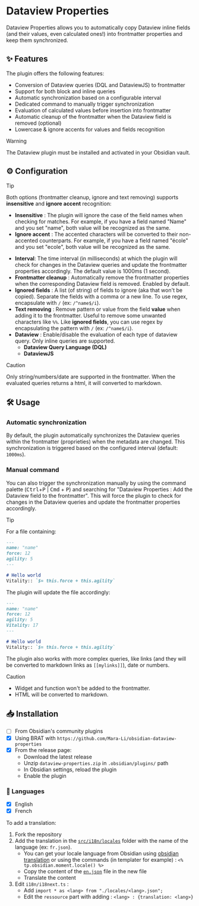 # Dataview Properties

Dataview Properties allows you to automatically copy Dataview inline fields (and their values, even calculated ones!) into frontmatter properties and keep them synchronized.

## ✨ Features
The plugin offers the following features:

- Conversion of Dataview queries (DQL and DataviewJS) to frontmatter
- Support for both block and inline queries
- Automatic synchronization based on a configurable interval
- Dedicated command to manually trigger synchronization
- Evaluation of calculated values before insertion into frontmatter
- Automatic cleanup of the frontmatter when the Dataview field is removed (optional)
- Lowercase & ignore accents for values and fields recognition

> [!WARNING]
> The Dataview plugin must be installed and activated in your Obsidian vault.

## ⚙️ Configuration
<screenshot>

> [!TIP]
> Both options (frontmatter cleanup, ignore and text removing) supports **insensitive** and **ignore accent** recognition:
> - **Insensitive** : The plugin will ignore the case of the field names when checking for matches. For example, if you have a field named "Name" and you set "name", both value will be recognized as the same.
> - **Ignore accent** : The accented characters will be converted to their non-accented counterparts. For example, if you have a field named "école" and you set "ecole", both value will be recognized as the same.

- **Interval**: The time interval (in milliseconds) at which the plugin will check for changes in the Dataview queries and update the frontmatter properties accordingly. The default value is 1000ms (1 second).
- **Frontmatter cleanup** : Automatically remove the frontmatter properties when the corresponding Dataview field is removed. Enabled by default.
- **Ignored fields** : A list (of string) of fields to ignore (aka that won't be copied). Separate the fields with a comma or a new line. To use regex, encapsulate with `/` (ex: `/^name$/i`). 
- **Text removing** : Remove pattern or value from the field **value** when adding it to the frontmatter. Useful to remove some unwanted characters like `%%`. Like **ignored fields**, you can use regex by encapsulating the pattern with `/` (ex: `/^name$/i`).
- **Dataview** : Enable/disable the evaluation of each type of dataview query. Only inline queries are supported.
    - **Dataview Query Language (DQL)**
    - **DataviewJS**

> [!CAUTION]
> Only string/numbers/date are supported in the frontmatter. When the evaluated queries returns a html, it will converted to markdown. 

## 🛠️ Usage
### Automatic synchronization

By default, the plugin automatically synchronizes the Dataview queries within the frontmatter (proprieties) when the metadata are changed. This synchronization is triggered based on the configured interval (default: `1000ms`).

### Manual command

You can also trigger the synchronization manually by using the command palette (<kbd>Ctrl</kbd>+<kbd>P</kbd> | <kbd>Cmd</kbd> + <kbd>P</kbd>) and searching for "Dataview Properties : Add the Dataview field to the frontmatter". This will force the plugin to check for changes in the Dataview queries and update the frontmatter properties accordingly.

> [!TIP]
> For a file containing:
> ```markdown
> ---
> name: "name"
> force: 12
> agility: 5
> ---
>
> # Hello world
> Vitality:: `$= this.force + this.agility`
> ```
> The plugin will update the file accordingly:
> ```markdown
> ---
> name: "name"
> force: 12
> agility: 5
> Vitality: 17
> ---
>
> # Hello world
> Vitality:: `$= this.force + this.agility`
> ```

The plugin also works with more complex queries, like links (and they will be converted to markdown links as `[[mylinks]]`), date or numbers.

> [!CAUTION]
> - Widget and function won't be added to the frontmatter.
> - HTML will be converted to markdown.

## 📥 Installation

- [ ] From Obsidian's community plugins
- [x] Using BRAT with `https://github.com/Mara-Li/obsidian-dataview-properties`
- [x] From the release page: 
    - Download the latest release
    - Unzip `dataview-properties.zip` in `.obsidian/plugins/` path
    - In Obsidian settings, reload the plugin
    - Enable the plugin


### 🎼 Languages

- [x] English
- [x] French

To add a translation:
1. Fork the repository
2. Add the translation in the [`src/i18n/locales`](./src/i18n/locales) folder with the name of the language (ex: `fr.json`). 
    - You can get your locale language from Obsidian using [obsidian translation](https://github.com/obsidianmd/obsidian-translations) or using the commands (in templater for example) : `<% tp.obsidian.moment.locale() %>`
    - Copy the content of the [`en.json`](./src/i18n/locales/en.json) file in the new file
    - Translate the content
3. Edit `i18n/i18next.ts` :
    - Add `import * as <lang> from "./locales/<lang>.json";`
    - Edit the `ressource` part with adding : `<lang> : {translation: <lang>}`

